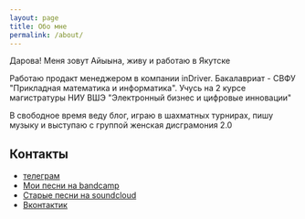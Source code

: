 ```yaml
---
layout: page
title: Обо мне
permalink: /about/
---
```


Дарова! Меня зовут Айыына, живу и работаю в Якутске

Работаю продакт менеджером в компании inDriver. Бакалавриат - СВФУ "Прикладная математика и информатика". Учусь на 2 курсе магистратуры НИУ ВШЭ "Электронный бизнес и цифровые инновации"

В свободное время веду блог, играю в шахматных турнирах, пишу музыку и выступаю с группой женская дисграмония 2.0

## Контакты

- [телеграм](https://t.me/@keresm)
- [Мои песни на bandcamp](https://keresm.bandcamp.com/)
- [Старые песни на soundcloud](https://soundcloud.com/keresm)
- [Вконтактик](https://vk.com/keresm)
